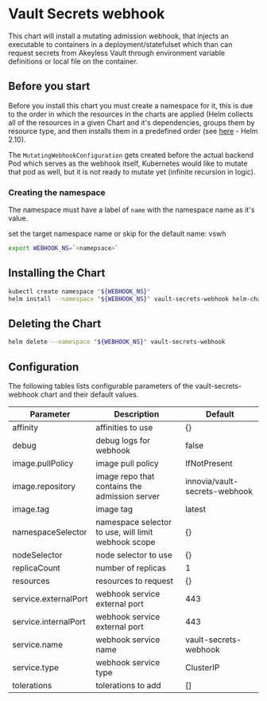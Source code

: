 # Vault Secrets webhook

This chart will install a mutating admission webhook, that injects an executable to containers in a deployment/statefulset which than can request secrets from Akeyless Vault through environment variable definitions or local file on the container.

## Before you start

Before you install this chart you must create a namespace for it, this is due to the order in which the resources in the charts are applied (Helm collects all of the resources in a given Chart and it's dependencies, groups them by resource type, and then installs them in a predefined order (see [here](https://github.com/helm/helm/blob/release-2.10/pkg/tiller/kind_sorter.go#L29) - Helm 2.10).

The `MutatingWebhookConfiguration` gets created before the actual backend Pod which serves as the webhook itself, Kubernetes would like to mutate that pod as well, but it is not ready to mutate yet (infinite recursion in logic).

### Creating the namespace

The namespace must have a label of `name` with the namespace name as it's value.

set the target namespace name or skip for the default name: vswh

```bash
export WEBHOOK_NS=`<namepsace>`
```

## Installing the Chart

```bash
kubectl create namespace "${WEBHOOK_NS}"
helm install --namespace "${WEBHOOK_NS}" vault-secrets-webhook helm-chart -f ./helm-chart/values.yaml
```

## Deleting the Chart
```bash
helm delete --namespace "${WEBHOOK_NS}" vault-secrets-webhook
```

## Configuration

The following tables lists configurable parameters of the vault-secrets-webhook chart and their default values.

|               Parameter             |                    Description                    |                  Default                 |
| ----------------------------------- | ------------------------------------------------- | -----------------------------------------|
|affinity                             |affinities to use                                  |{}                                        |
|debug                                |debug logs for webhook                             |false                                     |
|image.pullPolicy                     |image pull policy                                  |IfNotPresent                              |
|image.repository                     |image repo that contains the admission server      |innovia/vault-secrets-webhook         |
|image.tag                            |image tag                                          |latest                                    |
|namespaceSelector                    |namespace selector to use, will limit webhook scope|{}                                        |
|nodeSelector                         |node selector to use                               |{}                                        |
|replicaCount                         |number of replicas                                 |1                                         |
|resources                            |resources to request                               |{}                                        |
|service.externalPort                 |webhook service external port                      |443                                       |
|service.internalPort                 |webhook service external port                      |443                                       |
|service.name                         |webhook service name                               |vault-secrets-webhook                     |
|service.type                         |webhook service type                               |ClusterIP                                 |
|tolerations                          |tolerations to add                                 |[]                                        |
